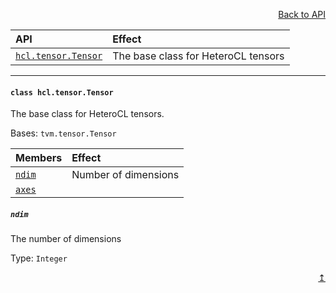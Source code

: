 <a name="top"></a>

<p align="right"><a href="README.md">Back to API</a></p>

| API | Effect |
| :-- | :-- |
| [```hcl.tensor.Tensor```](#tensor) | The base class for HeteroCL tensors |

***

#### <a name="tensor">```class hcl.tensor.Tensor```</a> 
The base class for HeteroCL tensors.

Bases: `tvm.tensor.Tensor`

| Members | Effect |
| :-- | :-- |
| [`ndim`](#ndim) | Number of dimensions |
| [`axes`](#axes) | |

##### <a name="ndim">```ndim```</a>
The number of dimensions

Type: `Integer`

<p align="right"><a href="#top">↥</a></p>
